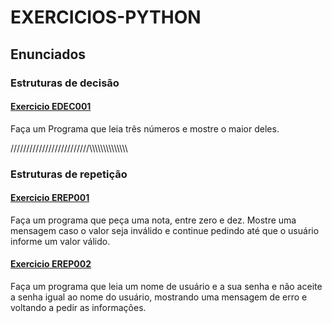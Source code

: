 # EXERCICIOS-PYTHON

## Enunciados
### Estruturas de decisão
#### [Exercicio EDEC001](exercicios/EDEC001.py)
Faça um Programa que leia três números e mostre o maior deles.



/////////////////////////\\\\\\\\\\\\\\\\\\\\\\\\\\\\

### Estruturas de repetição

#### [Exercicio EREP001](exercicios/EREP001.py)
Faça um programa que peça uma nota, entre zero e dez. 
Mostre uma mensagem caso o valor seja inválido e continue pedindo 
até que o usuário informe um valor válido.

#### [Exercicio EREP002](exercicios/ERER002.py)
Faça um programa que leia um nome de usuário e a sua senha e não aceite
a senha igual ao nome do usuário, mostrando uma mensagem de erro e voltando a pedir as informações.
